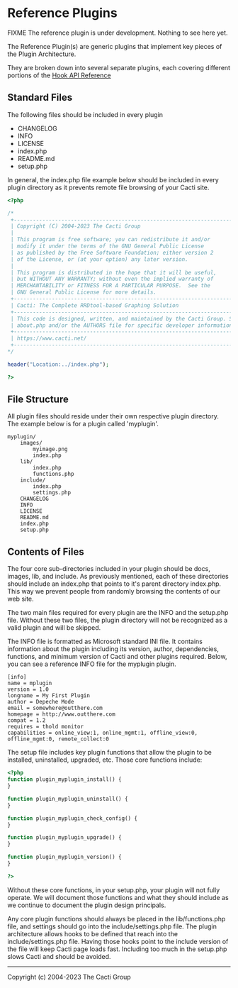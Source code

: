 # Reference Plugins

FIXME The reference plugin is under development.  Nothing to see here yet.

The Reference Plugin(s) are generic plugins that implement key pieces of the
Plugin Architecture.

They are broken down into several separate plugins, each covering different
portions of the [Hook API Reference](Plugin-Hook-API-Ref.md)

## Standard Files

The following files should be included in every plugin

* CHANGELOG
* INFO
* LICENSE
* index.php
* README.md
* setup.php

In general, the index.php file example below should be included in every plugin
directory as it prevents remote file browsing of your Cacti site.

```php
<?php

/*
 +-------------------------------------------------------------------------+
 | Copyright (C) 2004-2023 The Cacti Group                                 |
 |                                                                         |
 | This program is free software; you can redistribute it and/or           |
 | modify it under the terms of the GNU General Public License             |
 | as published by the Free Software Foundation; either version 2          |
 | of the License, or (at your option) any later version.                  |
 |                                                                         |
 | This program is distributed in the hope that it will be useful,         |
 | but WITHOUT ANY WARRANTY; without even the implied warranty of          |
 | MERCHANTABILITY or FITNESS FOR A PARTICULAR PURPOSE.  See the           |
 | GNU General Public License for more details.                            |
 +-------------------------------------------------------------------------+
 | Cacti: The Complete RRDtool-based Graphing Solution                     |
 +-------------------------------------------------------------------------+
 | This code is designed, written, and maintained by the Cacti Group. See  |
 | about.php and/or the AUTHORS file for specific developer information.   |
 +-------------------------------------------------------------------------+
 | https://www.cacti.net/                                                   |
 +-------------------------------------------------------------------------+
*/

header("Location:../index.php");

?>
```

## File Structure

All plugin files should reside under their own respective plugin directory.  The
example below is for a plugin called 'myplugin'.

```console
myplugin/
    images/
        myimage.png
        index.php
    lib/
        index.php
        functions.php
    include/
        index.php
        settings.php
    CHANGELOG
    INFO
    LICENSE
    README.md
    index.php
    setup.php
```

## Contents of Files

The four core sub-directories included in your plugin should be docs, images,
lib, and include.  As previously mentioned, each of these directories should
include an index.php that points to it's parent directory index.php.  This way
we prevent people from randomly browsing the contents of our web site.

The two main files required for every plugin are the INFO and the setup.php
file.  Without these two files, the plugin directory will not be recognized as a
valid plugin and will be skipped.

The INFO file is formatted as Microsoft standard INI file.  It contains
information about the plugin including its version, author, dependencies,
functions, and minimum version of Cacti and other plugins required.  Below, you
can see a reference INFO file for the myplugin plugin.

```console
[info]
name = mplugin
version = 1.0
longname = My First Plugin
author = Depeche Mode
email = somewhere@outthere.com
homepage = http://www.outthere.com
compat = 1.2
requires = thold monitor
capabilities = online_view:1, online_mgmt:1, offline_view:0, offline_mgmt:0, remote_collect:0
```

The setup file includes key plugin functions that allow the plugin to be
installed, uninstalled, upgraded, etc.  Those core functions include:

```php
<?php
function plugin_myplugin_install() {
}

function plugin_myplugin_uninstall() {
}

function plugin_myplugin_check_config() {
}

function plugin_myplugin_upgrade() {
}

function plugin_myplugin_version() {
}

?>
```

Without these core functions, in your setup.php, your plugin will not fully
operate.  We will document those functions and what they should include as we
continue to document the plugin design principals.

Any core plugin functions should always be placed in the lib/functions.php file,
and settings should go into the include/settings.php file.  The plugin
architecture allows hooks to be defined that reach into the include/settings.php
file.  Having those hooks point to the include version of the file will keep
Cacti page loads fast.  Including too much in the setup.php slows Cacti and
should be avoided.

---
Copyright (c) 2004-2023 The Cacti Group
